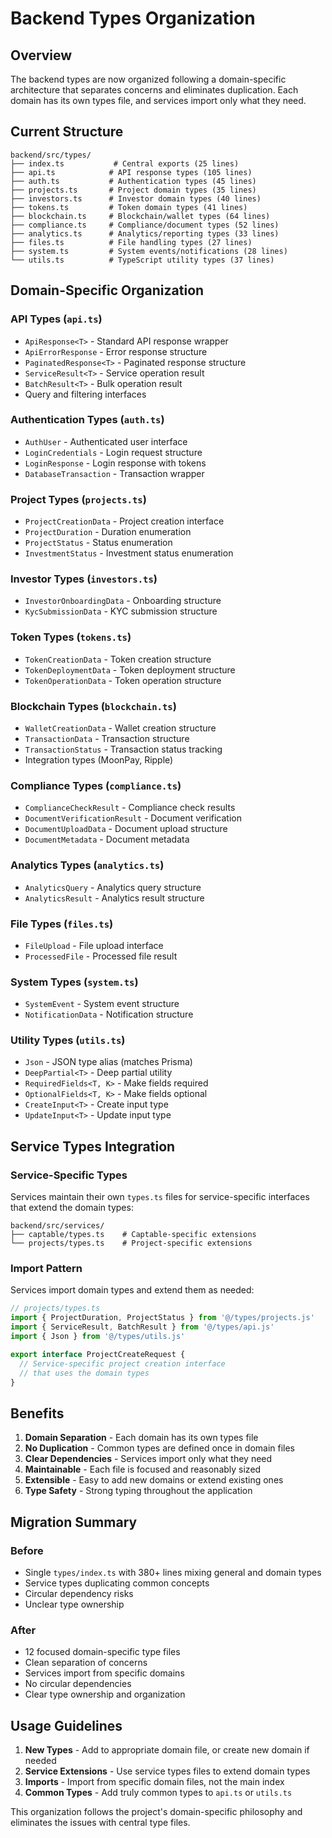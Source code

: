 # Backend Types Organization

## Overview

The backend types are now organized following a domain-specific architecture that separates concerns and eliminates duplication. Each domain has its own types file, and services import only what they need.

## Current Structure

```
backend/src/types/
├── index.ts           # Central exports (25 lines)
├── api.ts            # API response types (105 lines)
├── auth.ts           # Authentication types (45 lines)
├── projects.ts       # Project domain types (35 lines)
├── investors.ts      # Investor domain types (40 lines)
├── tokens.ts         # Token domain types (41 lines)
├── blockchain.ts     # Blockchain/wallet types (64 lines)
├── compliance.ts     # Compliance/document types (52 lines)
├── analytics.ts      # Analytics/reporting types (33 lines)
├── files.ts          # File handling types (27 lines)
├── system.ts         # System events/notifications (28 lines)
└── utils.ts          # TypeScript utility types (37 lines)
```

## Domain-Specific Organization

### API Types (`api.ts`)
- `ApiResponse<T>` - Standard API response wrapper
- `ApiErrorResponse` - Error response structure
- `PaginatedResponse<T>` - Paginated response structure
- `ServiceResult<T>` - Service operation result
- `BatchResult<T>` - Bulk operation result
- Query and filtering interfaces

### Authentication Types (`auth.ts`)
- `AuthUser` - Authenticated user interface
- `LoginCredentials` - Login request structure
- `LoginResponse` - Login response with tokens
- `DatabaseTransaction` - Transaction wrapper

### Project Types (`projects.ts`)
- `ProjectCreationData` - Project creation interface
- `ProjectDuration` - Duration enumeration
- `ProjectStatus` - Status enumeration
- `InvestmentStatus` - Investment status enumeration

### Investor Types (`investors.ts`)
- `InvestorOnboardingData` - Onboarding structure
- `KycSubmissionData` - KYC submission structure

### Token Types (`tokens.ts`)
- `TokenCreationData` - Token creation structure
- `TokenDeploymentData` - Token deployment structure
- `TokenOperationData` - Token operation structure

### Blockchain Types (`blockchain.ts`)
- `WalletCreationData` - Wallet creation structure
- `TransactionData` - Transaction structure
- `TransactionStatus` - Transaction status tracking
- Integration types (MoonPay, Ripple)

### Compliance Types (`compliance.ts`)
- `ComplianceCheckResult` - Compliance check results
- `DocumentVerificationResult` - Document verification
- `DocumentUploadData` - Document upload structure
- `DocumentMetadata` - Document metadata

### Analytics Types (`analytics.ts`)
- `AnalyticsQuery` - Analytics query structure
- `AnalyticsResult` - Analytics result structure

### File Types (`files.ts`)
- `FileUpload` - File upload interface
- `ProcessedFile` - Processed file result

### System Types (`system.ts`)
- `SystemEvent` - System event structure
- `NotificationData` - Notification structure

### Utility Types (`utils.ts`)
- `Json` - JSON type alias (matches Prisma)
- `DeepPartial<T>` - Deep partial utility
- `RequiredFields<T, K>` - Make fields required
- `OptionalFields<T, K>` - Make fields optional
- `CreateInput<T>` - Create input type
- `UpdateInput<T>` - Update input type

## Service Types Integration

### Service-Specific Types
Services maintain their own `types.ts` files for service-specific interfaces that extend the domain types:

```
backend/src/services/
├── captable/types.ts    # Captable-specific extensions
└── projects/types.ts    # Project-specific extensions
```

### Import Pattern
Services import domain types and extend them as needed:

```typescript
// projects/types.ts
import { ProjectDuration, ProjectStatus } from '@/types/projects.js'
import { ServiceResult, BatchResult } from '@/types/api.js'
import { Json } from '@/types/utils.js'

export interface ProjectCreateRequest {
  // Service-specific project creation interface
  // that uses the domain types
}
```

## Benefits

1. **Domain Separation** - Each domain has its own types file
2. **No Duplication** - Common types are defined once in domain files
3. **Clear Dependencies** - Services import only what they need
4. **Maintainable** - Each file is focused and reasonably sized
5. **Extensible** - Easy to add new domains or extend existing ones
6. **Type Safety** - Strong typing throughout the application

## Migration Summary

### Before
- Single `types/index.ts` with 380+ lines mixing general and domain types
- Service types duplicating common concepts
- Circular dependency risks
- Unclear type ownership

### After
- 12 focused domain-specific type files
- Clean separation of concerns
- Services import from specific domains
- No circular dependencies
- Clear type ownership and organization

## Usage Guidelines

1. **New Types** - Add to appropriate domain file, or create new domain if needed
2. **Service Extensions** - Use service types files to extend domain types
3. **Imports** - Import from specific domain files, not the main index
4. **Common Types** - Add truly common types to `api.ts` or `utils.ts`

This organization follows the project's domain-specific philosophy and eliminates the issues with central type files.
